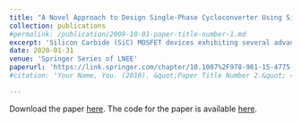 ```yaml
---
title: "A Novel Approach to Design Single-Phase Cycloconverter Using SiC MOSFET and its Performance Analysis over IGBT"
collection: publications
#permalink: /publication/2009-10-01-paper-title-number-1.md
excerpt: 'Silicon Carbide (SiC) MOSFET devices exhibiting several advantages, including high blocking voltage, lower conduction losses, and lower switching losses, when compared to silicon-based devices have become commercially available, enabling their adoption into power supply products. This paper presents a novel approach to designing a cycloconverter using SiC MOSFETs as opposed to the conventional usage of IGBT. A comparative study is attempted between the two with respect to distortion and system efficiency. MATLAB/Simulink models and simulations are used to analyze the results for the above.'
date: 2020-01-31
venue: 'Springer Series of LNEE'
paperurl: 'https://link.springer.com/chapter/10.1007%2F978-981-15-4775-1_31'
#citation: 'Your Name, You. (2010). &quot;Paper Title Number 2.&quot; <i>Journal 1</i>. 1(2).'

---
```


Download the paper [here](https://link.springer.com/chapter/10.1007%2F978-981-15-4775-1_31). The code for the paper is available [here](https://github.com/Maithilishetty/SiC_transistor_performance_analysis). 

